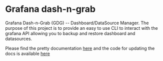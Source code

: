 # Grafana dash-n-grab 

Grafana Dash-n-Grab (GDG) -- Dashboard/DataSource Manager.  The purpose of this project is to provide an easy to use CLI to interact with the grafana API allowing you to backup and restore dashboard and datasources.

Please find the pretty documentation [here](https://netsage-project.github.io/grafana-dashboard-manager/docs/usage_guide/) and the code for updating the docs is available [here](https://github.com/netsage-project/grafana-dashboard-manager/blob/master/documentation/content/docs/usage_guide.md)

